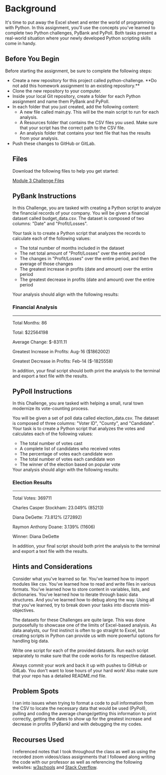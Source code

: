 # Background
It's time to put away the Excel sheet and enter the world of programming with Python. In this assignment, you'll use the concepts you've learned to complete two Python challenges, PyBank and PyPoll. Both tasks present a real-world situation where your newly developed Python scripting skills come in handy.

## Before You Begin

Before starting the assignment, be sure to complete the following steps:

<ul>
<li>Create a new repository for this project called python-challenge. **Do not add this homework assignment to an existing repository.**
  
<li>Clone the new repository to your computer.
  
<li>Inside your local Git repository, create a folder for each Python assignment and name them PyBank and PyPoll.
  
<li>In each folder that you just created, add the following content:
 <ul>
<li>A new file called main.py. This will be the main script to run for each analysis.
<li> A Resources folder that contains the CSV files you used. Make sure that your script has the correct path to the CSV file.
<li>An analysis folder that contains your text file that has the results from your analysis.
</ul>  
  
<li>Push these changes to GitHub or GitLab.

   
## Files
Download the following files to help you get started:

[Module 3 Challenge Files](https://static.bc-edx.com/data/dl-1-2/m3/lms/starter/Starter_Code.zip)

## PyBank Instructions
In this Challenge, you are tasked with creating a Python script to analyze the financial records of your company. You will be given a financial dataset called budget_data.csv. The dataset is composed of two columns: "Date" and "Profit/Losses".

Your task is to create a Python script that analyzes the records to calculate each of the following values:

<ul>
<li>The total number of months included in the dataset</li>

<li>The net total amount of "Profit/Losses" over the entire period</li>

<li>The changes in "Profit/Losses" over the entire period, and then the average of those changes</li>

<li>The greatest increase in profits (date and amount) over the entire period</li>

<li>The greatest decrease in profits (date and amount) over the entire period</li>
</ul>

Your analysis should align with the following results:


### Financial Analysis
---------------------
Total Months: 86

Total: $22564198

Average Change: $-8311.11

Greatest Increase in Profits: Aug-16 ($1862002)

Greatest Decrease in Profits: Feb-14 ($-1825558)

In addition, your final script should both print the analysis to the terminal and export a text file with the results.

## PyPoll Instructions
In this Challenge, you are tasked with helping a small, rural town modernize its vote-counting process.

You will be given a set of poll data called election_data.csv. The dataset is composed of three columns: "Voter ID", "County", and "Candidate". Your task is to create a Python script that analyzes the votes and calculates each of the following values:
<ul>
<li>The total number of votes cast

<li>A complete list of candidates who received votes

<li>The percentage of votes each candidate won

<li>The total number of votes each candidate won

<li>The winner of the election based on popular vote
</ul>
Your analysis should align with the following results:

### Election Results
-------------------------
Total Votes: 369711

Charles Casper Stockham: 23.049% (85213)

Diana DeGette: 73.812% (272892)

Raymon Anthony Doane: 3.139% (11606)

Winner: Diana DeGette

In addition, your final script should both print the analysis to the terminal and export a text file with the results.

## Hints and Considerations
Consider what you've learned so far. You've learned how to import modules like csv. You’ve learned how to read and write files in various formats. You’ve learned how to store content in variables, lists, and dictionaries. You’ve learned how to iterate through basic data structures. And you’ve learned how to debug along the way. Using all that you've learned, try to break down your tasks into discrete mini-objectives.

The datasets for these Challenges are quite large. This was done purposefully to showcase one of the limits of Excel-based analysis. As data analysts, our first instinct is often to go straight to Excel, but creating scripts in Python can provide us with more powerful options for handling big data.

Write one script for each of the provided datasets. Run each script separately to make sure that the code works for its respective dataset.

Always commit your work and back it up with pushes to GitHub or GitLab. You don't want to lose hours of your hard work! Also make sure that your repo has a detailed README.md file.

## Problem Spots

I ran into issues when trying to format a code to pull information from the CSV to locate the necessary data that would be used (PyPoll), pulling and coding the average change/getting this information to print correctly, getting the dates to show up for the greatest increase and decrease in profits (PyBank) and with debugging the my codes.

## Recourses Used

I referenced notes that I took throughout the class as well as using the recorded zoom videos/class assignments that I followed along writing the code with our professor as well as referencing the following websites: [w3schools](https://www.w3schools.com/python/) and [Stack Overflow](https://stackoverflow.com/).
